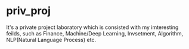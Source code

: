 # priv_proj
It's a private project laboratory which is consisted with my imteresting feilds, such as Finance, Machine/Deep Learning, Invsetment, Algorithm, NLP(Natural Language Process) etc. 
